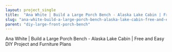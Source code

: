 ```yaml
---
layout: project_single
title:  "Ana White | Build a Large Porch Bench - Alaska Lake Cabin | Free and Easy DIY Project and Furniture Plans"
slug: "ana-white-build-a-large-porch-bench-alaska-lake-cabin-free-and-easy-diy"
parent: "diy-large-front-porch-bench"
---
```

Ana White | Build a Large Porch Bench - Alaska Lake Cabin | Free and Easy DIY Project and Furniture Plans